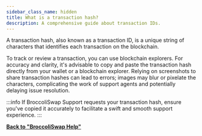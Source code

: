 ```yaml
---
sidebar_class_name: hidden
title: What is a transaction hash?
description: A comprehensive guide about transaction IDs.
---
```


A transaction hash, also known as a transaction ID, is a unique string of characters that identifies each transaction on the blockchain.


To track or review a transaction, you can use blockchain explorers. For accuracy and clarity, it's advisable to copy and paste the transaction hash directly from your wallet or a blockchain explorer. Relying on screenshots to share transaction hashes can lead to errors; images may blur or pixelate the characters, complicating the work of support agents and potentially delaying issue resolution.


:::info
If BroccoliSwap Support requests your transaction hash, ensure you've copied it accurately to facilitate a swift and smooth support experience.
:::


**[Back to "BroccoliSwap Help"](/docs/090-Help-Centre/020-Broccoliswap/001-Index.md)**
